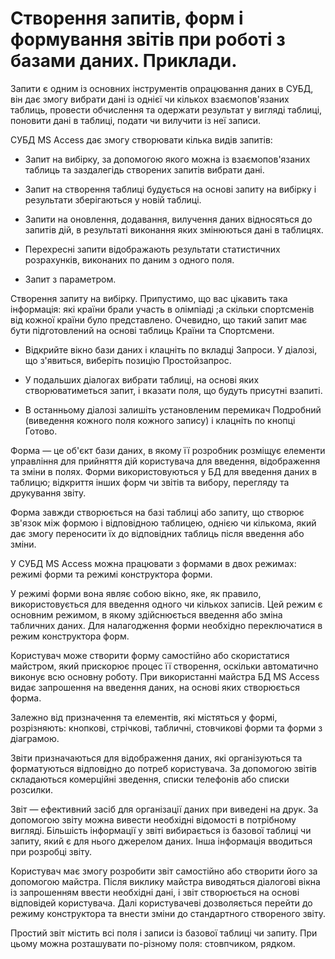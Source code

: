 # Створення запитів, форм і формування звітів при роботі з базами даних. Приклади.
Запити є одним із основних інструментів опрацювання даних в СУБД, він дає змогу вибрати дані із однієї чи кількох взаємопов'язаних таблиць, провести обчислення та одержати результат у вигляді таблиці, поновити дані в таблиці, подати чи вилучити із неї записи.

 СУБД МS Ассеss дає змогу створювати кілька видів запитів:

- Запит на вибірку, за допомогою якого можна із взаємопов'язаних таблиць та заздалегідь створених запитів вибрати дані.

- Запит на створення таблиці будується на основі запиту на вибірку і результати зберігаються у новій таблиці.

- Запити на оновлення, додавання, вилучення даних відносяться до запитів дій, в результаті виконання яких змінюються дані в таблицях.

- Перехресні запити відображають результати статистичних розрахунків, виконаних по даним з одного поля.

- Запит з параметром.

Створення запиту на вибірку. Припустимо, що вас цікавить така інформація: які країни брали участь в олімпіаді ;а скільки спортсменів від кожної країни було представлено. Очевидно, що такий запит має бути підготовлений на основі таблиць Країни та Спортсмени.

- Відкрийте вікно бази даних і клацніть по вкладці Запроси. У діалозі, що з'явиться, виберіть позицію Простойзапрос.

- У подальших діалогах вибрати таблиці, на основі яких створюватиметься запит, і вказати поля, що будуть присутні взапиті.

- В останньому діалозі залишіть установленим перемикач Подробний (виведення кожного поля кожного запису) і клацніть по кнопці Готово.

Форма — це об'єкт бази даних, в якому її розробник розміщує елементи управління для прийняття дій користувача для введення, відображення та зміни в полях. Форми використовуються у БД для введення даних в таблицю; відкриття інших форм чи звітів та вибору, перегляду та друкування звіту.

Форма завжди створюється на базі таблиці або запиту, що створює зв'язок між формою і відповідною таблицею, однією чи кількома, який дає змогу переносити їх до відповідних таблиць після введення або зміни.

У СУБД МS Ассеss можна працювати з формами в двох режимах: режимі форми та режимі конструктора форми.

У режимі форми вона являє собою вікно, яке, як правило, використовується для введення одного чи кількох записів. Цей режим є основним режимом, в якому здійснюється введення або зміна табличних даних. Для налагодження форми необхідно переключатися в режим конструктора форм. 

Користувач може створити форму самостійно або скористатися майстром, який прискорює процес її створення, оскільки автоматично виконує всю основну роботу. При використанні майстра БД МS Ассеss видає запрошення на введення даних, на основі яких створюється форма.

Залежно від призначення та елементів, які містяться у формі, розрізняють: кнопкові, стрічкові, табличні, стовчикові форми та форми з діаграмою.

Звіти призначаються для відображення даних, які організуються та форматуються відповідно до потреб користувача. За допомогою звітів складаються комерційні зведення, списки телефонів або списки розсилки.

Звіт — ефективний засіб для організації даних при виведені на друк. За допомогою звіту можна вивести необхідні відомості в потрібному вигляді. Більшість інформації у звіті вибирається із базової таблиці чи запиту, який є для нього джерелом даних. Інша інформація вводиться при розробці звіту.

Користувач має змогу розробити звіт самостійно або створити його за допомогою майстра. Після виклику майстра виводяться діалогові вікна із запрошенням ввести необхідні дані, і звіт створюється на основі відповідей користувача. Далі користувачеві дозволяється перейти до режиму конструктора та внести зміни до стандартного створеного звіту.

Простий звіт містить всі поля і записи із базової таблиці чи запиту. При цьому можна розташувати по-різному поля: стовпчиком, рядком.

